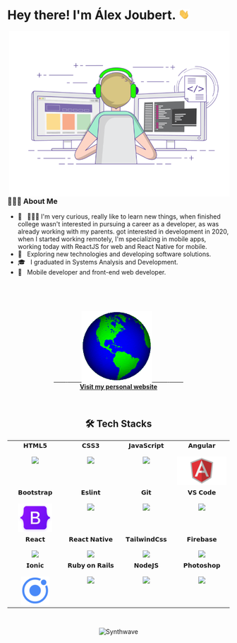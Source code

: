 <h1> Hey there! I'm Álex Joubert. <img src="https://github.com/alexjou/meu-portfolio/blob/master/src/Components/img/Hi.gif" width="25"></h1>
<img align="right" alt="GIF" src="https://github.com/alexjou/meu-portfolio/blob/master/src/Components/img/me.gif" width="500"/>

<h3> 👨🏻‍💻 About Me </h3>

- 🔭 &nbsp; 🙋🏼‍♂️ I'm very curious, really like to learn new things, when finished college wasn't interested in pursuing a career as a developer, as was already working with my parents. got interested in development in 2020, when I started working remotely, I'm specializing in mobile apps, working today with ReactJS for web and React Native for mobile.
- 🤔 &nbsp; Exploring new technologies and developing software solutions.
- 🎓 &nbsp; I graduated in Systems Analysis and Development.
- 💼 &nbsp; Mobile developer and front-end web developer.
<br/>
<br/>
<br/>
<p align="center">
      <a href="https://alexjou.github.io/meu-portfolio/">
        <span>&nbsp;&nbsp;&nbsp;&nbsp;&nbsp;&nbsp;&nbsp;</span>
        <span>&nbsp;&nbsp;&nbsp;&nbsp;&nbsp;&nbsp;&nbsp;</span>
        <img src="https://github.com/alexjou/meu-portfolio/blob/master/src/Components/img/globe.gif?raw=true" />
        <span>&nbsp;&nbsp;&nbsp;&nbsp;&nbsp;&nbsp;&nbsp;&nbsp;</span>
        <span>&nbsp;&nbsp;&nbsp;&nbsp;&nbsp;&nbsp;&nbsp;&nbsp;</span>
        <br>
        <strong>Visit my personal website </strong>
      </a>
  </p>
<br/>
<h2 align="center">🛠 Tech Stacks</h2>

<table align="center">
  <tbody>
    <tr valign="top">
      <td width="25%" align="center">
        <span>𝗛𝗧𝗠𝗟𝟱</span><br><br>
          <a href="https://www.w3.org/TR/html5/" title="HTML5">
            <img height="64px" src="https://cdn.svgporn.com/logos/html-5.svg">
          </a>
      </td>
      <td width="25%" align="center">
        <span>𝗖𝗦𝗦𝟯</span><br><br>
            <a href="https://www.w3.org/TR/CSS/" title="CSS3">
               <img height="64px" src="https://cdn.svgporn.com/logos/css-3.svg">
            </a>
      </td>
      <td width="25%" align="center">
        <span>𝗝𝗮𝘃𝗮𝗦𝗰𝗿𝗶𝗽𝘁</span><br><br>
            <a href="https://developer.mozilla.org/en-US/docs/Web/JavaScript" title="JavaScript">
                  <img height="64px" src="https://cdn.svgporn.com/logos/javascript.svg">
            </a>
      </td>
      <td width="25%" align="center">
        <span>𝗔𝗻𝗴𝘂𝗹𝗮𝗿</span><br><br>
            <a href="https://angular.io/" title="Angular">
                  <img height="64px" src="https://github.com/alexjou/meu-portfolio/blob/master/src/Components/img/angular2.png?raw=true">
            </a>
      </td>           
    </tr>
    <tr valign="top">
      <td width="25%" align="center">            
        <span>𝗕𝗼𝗼𝘁𝘀𝘁𝗿𝗮𝗽</span><br><br>
            <a href="https://getbootstrap.com/" title="Bootstrap">
                  <img height="64px" src="https://github.com/alexjou/meu-portfolio/blob/master/src/Components/img/Boostrap.png?raw=true">
            </a>
      </td>
      <td width="25%" align="center">
        <span>𝗘𝘀𝗹𝗶𝗻𝘁</span><br><br>
            <a href="https://eslint.org/" title="Eslint">
                  <img height="64px" src="https://cdn.svgporn.com/logos/eslint.svg">
            </a>
      </td>
      <td width="25%" align="center">
        <span>𝗚𝗶𝘁</span><br><br>
            <a href="https://git-scm.com/" title="Git">
                  <img height="64px" src="https://cdn.svgporn.com/logos/git-icon.svg">
            </a>
      </td>
      <td width="25%" align="center">
        <span>𝗩𝗦 𝗖𝗼𝗱𝗲</span><br><br>
            <a href="https://code.visualstudio.com/" title="Visual Studio Code">
                  <img height="64px" src="https://cdn.svgporn.com/logos/visual-studio-code.svg">
            </a>
      </td>
    </tr>
    <tr valign="top">
      <td width="25%" align="center">
        <span>𝗥𝗲𝗮𝗰𝘁</span><br><br>
            <a href="https://reactjs.org/" title="React">
                  <img height="64px" src="https://alexjou.github.io/meu-portfolio/static/media/React.80045de7.png">
            </a>
      </td>
      <td width="25%" align="center">
        <span>𝗥𝗲𝗮𝗰𝘁 𝗡𝗮𝘁𝗶𝘃𝗲</span><br><br>
            <a href="https://reactnative.dev/" title="React Native">
                  <img height="64px" src="https://alexjou.github.io/meu-portfolio/static/media/React.80045de7.png">
            </a>
      </td>
      <td width="25%" align="center">
        <span>𝗧𝗮𝗶𝗹𝘄𝗶𝗻𝗱𝗖𝘀𝘀</span><br><br>
            <a href="https://tailwindcss.com/" title="Tailwind CSS">
                  <img height="64px" src="https://cdn.svgporn.com/logos/tailwindcss-icon.svg">
            </a>
      </td>
      <td width="25%" align="center">
        <span>𝗙𝗶𝗿𝗲𝗯𝗮𝘀𝗲</span><br><br>
            <a href="https://firebase.google.com/" title="Ruby On Rails">
                  <img height="64px" src="https://alexjou.github.io/meu-portfolio/static/media/Firebase.65c4fe9f.png">
            </a>
      </td>
    </tr>
    <tr valign="top">
       <td width="25%" align="center">
        <span>𝗜𝗼𝗻𝗶𝗰</span><br><br>
             <a href="https://ionicframework.com/" title="Ruby On Rails">
                  <img height="64px" src="https://github.com/alexjou/meu-portfolio/blob/master/src/Components/img/ionic.png?raw=true">
             </a>
      </td>
      <td width="25%" align="center">
        <span>𝗥𝘂𝗯𝘆 𝗼𝗻 𝗥𝗮𝗶𝗹𝘀</span><br><br>
            <a href="https://rubyonrails.org/" title="Ruby On Rails">
                  <img height="64px" src="https://alexjou.github.io/meu-portfolio/static/media/rails.098cc1b5.png">
            </a>
      </td>
      <td width="25%" align="center">
        <span>𝗡𝗼𝗱𝗲𝗝𝗦</span><br><br>
            <a href="https://nodejs.org/" title="Node.js">
                  <img height="64px" src="https://nodejs.org/static/images/logos/nodejs-new-pantone-black.svg">
            </a>
      </td>
      <td width="25%" align="center">
        <span>𝗣𝗵𝗼𝘁𝗼𝘀𝗵𝗼𝗽</span><br><br>
            <a href="https://www.adobe.com/products/photoshop.html" title="Adobe Photoshop">
                  <img height="64px" src="https://alexjou.github.io/meu-portfolio/static/media/Photoshop.68517700.png">
            </a>
      </td>
    </tr>
  </tbody>
</table>

<br/>

<p align="center"><img src="https://thumbs.gfycat.com/GoodnaturedFondGaur-size_restricted.gif" alt="Synthwave" height="300" width="500"></p>
